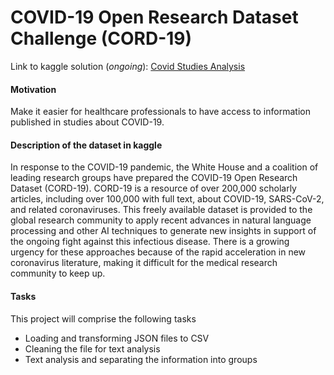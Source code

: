 # COVID-19 Open Research Dataset Challenge (CORD-19)

Link to kaggle solution (*ongoing*): [Covid Studies Analysis](https://www.kaggle.com/marianaalm/covid-text-analysis)

#### Motivation
Make it easier for healthcare professionals to have access to information published in studies about COVID-19.


#### Description of the dataset in kaggle
In response to the COVID-19 pandemic, the White House and a coalition of leading research groups have prepared the COVID-19 Open Research Dataset (CORD-19). CORD-19 is a resource of over 200,000 scholarly articles, including over 100,000 with full text, about COVID-19, SARS-CoV-2, and related coronaviruses. This freely available dataset is provided to the global research community to apply recent advances in natural language processing and other AI techniques to generate new insights in support of the ongoing fight against this infectious disease. There is a growing urgency for these approaches because of the rapid acceleration in new coronavirus literature, making it difficult for the medical research community to keep up.


#### Tasks
This project will comprise the following tasks

* Loading and transforming JSON files to CSV
* Cleaning the file for text analysis
* Text analysis and separating the information into groups 


